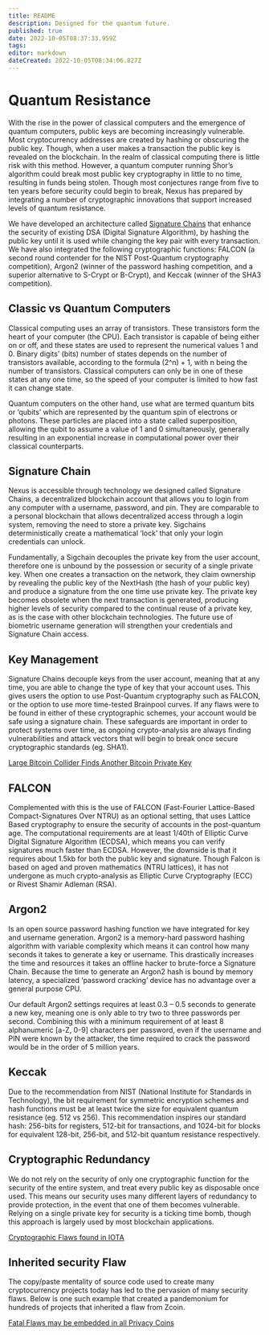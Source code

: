 ```yaml
---
title: README
description: Designed for the quantum future.
published: true
date: 2022-10-05T08:37:33.959Z
tags: 
editor: markdown
dateCreated: 2022-10-05T08:34:06.827Z
---
```


# Quantum Resistance

With the rise in the power of classical computers and the emergence of quantum computers, public keys are becoming increasingly vulnerable. Most cryptocurrency addresses are created by hashing or obscuring the public key. Though, when a user makes a transaction the public key is revealed on the blockchain. In the realm of classical computing there is little risk with this method. However, a quantum computer running Shor’s algorithm could break most public key cryptography in little to no time, resulting in funds being stolen. Though most conjectures range from five to ten years before security could begin to break, Nexus has prepared by integrating a number of cryptographic innovations that support increased levels of quantum resistance.

We have developed an architecture called [Signature Chains](broken-reference) that enhance the security of existing DSA (Digital Signature Algorithm), by hashing the public key until it is used while changing the key pair with every transaction. We have also integrated the following cryptographic functions: FALCON (a second round contender for the NIST Post-Quantum cryptography competition), Argon2 (winner of the password hashing competition, and a superior alternative to S-Crypt or B-Crypt), and Keccak (winner of the SHA3 competition).

## Classic vs Quantum Computers

Classical computing uses an array of transistors. These transistors form the heart of your computer (the CPU). Each transistor is capable of being either on or off, and these states are used to represent the numerical values 1 and 0. Binary digits’ (bits) number of states depends on the number of transistors available, according to the formula (2^n) + 1, with n being the number of transistors. Classical computers can only be in one of these states at any one time, so the speed of your computer is limited to how fast it can change state.

Quantum computers on the other hand, use what are termed quantum bits or ‘qubits’ which are represented by the quantum spin of electrons or photons. These particles are placed into a state called superposition, allowing the qubit to assume a value of 1 and 0 simultaneously, generally resulting in an exponential increase in computational power over their classical counterparts.

## Signature Chain

Nexus is accessible through technology we designed called Signature Chains, a decentralized blockchain account that allows you to login from any computer with a username, password, and pin. They are comparable to a personal blockchain that allows decentralized access through a login system, removing the need to store a private key. Sigchains deterministically create a mathematical ‘lock’ that only your login credentials can unlock.

Fundamentally, a Sigchain decouples the private key from the user account, therefore one is unbound by the possession or security of a single private key. When one creates a transaction on the network, they claim ownership by revealing the public key of the NextHash (the hash of your public key) and produce a signature from the one time use private key. The private key becomes obsolete when the next transaction is generated, producing higher levels of security compared to the continual reuse of a private key, as is the case with other blockchain technologies. The future use of biometric username generation will strengthen your credentials and Signature Chain access.

## Key Management

Signature Chains decouple keys from the user account, meaning that at any time, you are able to change the type of key that your account uses. This gives users the option to use Post-Quantum cryptography such as FALCON, or the option to use more time-tested Brainpool curves. If any flaws were to be found in either of these cryptographic schemes, your account would be safe using a signature chain. These safeguards are important in order to protect systems over time, as ongoing crypto-analysis are always finding vulnerabilities and attack vectors that will begin to break once secure cryptographic standards (eg. SHA1).

[Large Bitcoin Collider Finds Another Bitcoin Private Key](https://bitcoinwhoswho.com/blog/2017/09/13/are-your-bitcoins-safe-large-bitcoin-collider-finds-another-private-key/)

## FALCON

Complemented with this is the use of FALCON (Fast-Fourier Lattice-Based Compact-Signatures Over NTRU) as an optional setting, that uses Lattice Based cryptography to ensure the security of accounts in the post-quantum age. The computational requirements are at least 1/40th of Elliptic Curve Digital Signature Algorithm (ECDSA), which means you can verify signatures much faster than ECDSA. However, the downside is that it requires about 1.5kb for both the public key and signature. Though Falcon is based on aged and proven mathematics (NTRU lattices), it has not undergone as much crypto-analysis as Elliptic Curve Cryptography (ECC) or Rivest Shamir Adleman (RSA).

## Argon2

Is an open source password hashing function we have integrated for key and username generation. Argon2 is a memory-hard password hashing algorithm with variable complexity which means it can control how many seconds it takes to generate a key or username. This drastically increases the time and resources it takes an offline hacker to brute-force a Signature Chain. Because the time to generate an Argon2 hash is bound by memory latency, a specialized ‘password cracking’ device has no advantage over a general purpose CPU.

Our default Argon2 settings requires at least 0.3 – 0.5 seconds to generate a new key, meaning one is only able to try two to three passwords per second. Combining this with a minimum requirement of at least 8 alphanumeric \[a-Z, 0-9] characters per password, even if the username and PIN were known by the attacker, the time required to crack the password would be in the order of 5 million years.

## Keccak

Due to the recommendation from NIST (National Institute for Standards in Technology), the bit requirement for symmetric encryption schemes and hash functions must be at least twice the size for equivalent quantum resistance (eg. 512 vs 256). This recommendation inspires our standard hash: 256-bits for registers, 512-bit for transactions, and 1024-bit for blocks for equivalent 128-bit, 256-bit, and 512-bit quantum resistance respectively.

## Cryptographic Redundancy

We do not rely on the security of only one cryptographic function for the security of the entire system, and treat every public key as disposable once used. This means our security uses many different layers of redundancy to provide protection, in the event that one of them becomes vulnerable. Relying on a single private key for security is a ticking time bomb, though this approach is largely used by most blockchain applications.

[Cryptographic Flaws found in IOTA](https://medium.com/@neha/cryptographic-vulnerabilities-in-iota-9a6a9ddc4367)

## Inherited security Flaw

The copy/paste mentality of source code used to create many cryptocurrency projects today has led to the pervasion of many security flaws. Below is one such example that created a pandemonium for hundreds of projects that inherited a flaw from Zcoin.

[Fatal Flaws may be embedded in all Privacy Coins](https://micky.com.au/expert-warning-fatal-flaw-embedded-in-all-privacy-coins/)

